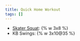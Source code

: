 ```yaml
---
title: Quick Home Workout
tags: []
---
```


- [Skater Squat](http://strengthandconditioningfitness.com/my-favorite-exercise-of-2013/): {% w 3x8 %}
- KB Swings: {% w 3x10@35 %}
